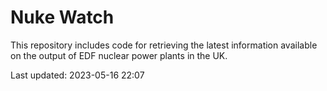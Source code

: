 # Nuke Watch

This repository includes code for retrieving the latest information available on the output of EDF nuclear power plants in the UK.

Last updated: 2023-05-16 22:07